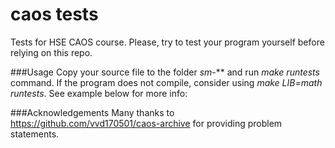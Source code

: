 # caos tests
 Tests for HSE CAOS course. Please, try to test your program yourself before relying on this repo.
 
 ###Usage
 Copy your source file to the folder *sm*-** and run *make runtests* command. If the program does not compile, consider using *make LIB=math runtests*. See example below for more info:
 
 
 
 ###Acknowledgements
 Many thanks to https://github.com/vvd170501/caos-archive for providing problem statements.
 
